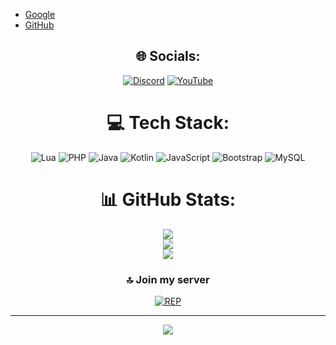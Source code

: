- [Google](wwww.google.com)
- [GitHub](www.github.com)


<div align="center">

## 🌐 Socials:
[![Discord](https://img.shields.io/badge/Discord-%237289DA.svg?logo=discord&logoColor=white)](https://discord.gg/https://discord.com/invite/pFaGuMusvb) [![YouTube](https://img.shields.io/badge/YouTube-%23FF0000.svg?logo=YouTube&logoColor=white)](https://youtube.com/@Zaenalos) 

# 💻 Tech Stack:
![Lua](https://img.shields.io/badge/lua-%232C2D72.svg?style=for-the-badge&logo=lua&logoColor=white) ![PHP](https://img.shields.io/badge/php-%23777BB4.svg?style=for-the-badge&logo=php&logoColor=white) ![Java](https://img.shields.io/badge/java-%23ED8B00.svg?style=for-the-badge&logo=openjdk&logoColor=white) ![Kotlin](https://img.shields.io/badge/kotlin-%237F52FF.svg?style=for-the-badge&logo=kotlin&logoColor=white) ![JavaScript](https://img.shields.io/badge/javascript-%23323330.svg?style=for-the-badge&logo=javascript&logoColor=%23F7DF1E) ![Bootstrap](https://img.shields.io/badge/bootstrap-%238511FA.svg?style=for-the-badge&logo=bootstrap&logoColor=white) ![MySQL](https://img.shields.io/badge/mysql-%2300000f.svg?style=for-the-badge&logo=mysql&logoColor=white)
# 📊 GitHub Stats:
![](https://github-readme-stats.vercel.app/api?username=Zaenalos&theme=dark&hide_border=false&include_all_commits=false&count_private=false)<br/>
![](https://github-readme-streak-stats.herokuapp.com/?user=Zaenalos&theme=dark&hide_border=false)<br/>
![](https://github-readme-stats.vercel.app/api/top-langs/?username=Zaenalos&theme=dark&hide_border=false&include_all_commits=false&count_private=false&layout=compact)

### 🔝 Join my server
  [![REP](http://invidget.switchblade.xyz/pFaGuMusvb)](https://discord.com/invite/pFaGuMusvb)

---
[![](https://visitcount.itsvg.in/api?id=Zaenalos&icon=0&color=0)](https://visitcount.itsvg.in)

</div>

<!-- Proudly created with GPRM ( https://gprm.itsvg.in ) -->
